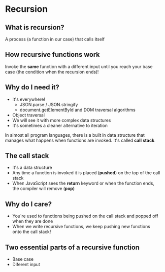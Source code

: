 # Recursion

## What is recursion?

A process (a function in our case) that calls itself

## How recursive functions work

Invoke the **same** function with a different input until you reach your base case (the condition when the recursion ends)!

## Why do I need it?

- It's everywhere!
  - JSON.parse / JSON.stringify
  - document.getElementById and DOM traversal algorithms
- Object traversal
- We will see it with more complex data structures
- It's sometimes a cleaner alternative to iteration

In almost all program languages, there is a built in data structure that manages what happens when functions are invoked. It's called **call stack**.

## The call stack

- It's a data structure
- Any time a function is invoked it is placed (**pushed**) on the top of the call stack
- When JavaScript sees the **return** keyword or when the function ends, the compiler will remove (**pop**)

## Why do I care?

- You're used to functions being pushed on the call stack and popped off when they are done
- When we write recursive functions, we keep pushing new functions onto the call stack!

## Two essential parts of a recursive function

- Base case
- Diferent input
